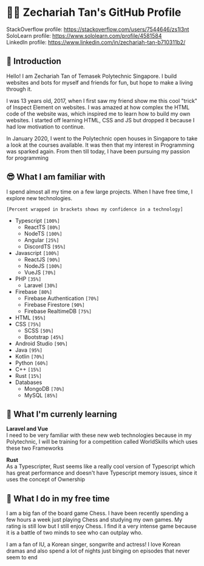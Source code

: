 # 👨‍💻 Zechariah Tan's GitHub Profile
StackOverflow profile: https://stackoverflow.com/users/7544646/zs1l3nt<br>
SoloLearn profile: https://www.sololearn.com/profile/4581584<br>
LinkedIn profile: https://www.linkedin.com/in/zechariah-tan-b710311b2/

## 👋 Introduction
Hello! I am Zechariah Tan of Temasek Polytechnic Singapore. I build websites and bots for myself and friends for fun, but hope to make a living through it.

I was 13 years old, 2017, when I first saw my friend show me this cool "trick" of Inspect Element on websites. I was amazed at how complex the HTML code of the website was, which inspired me to learn how to build my own websites. I started off learning HTML, CSS and JS but dropped it because I had low motivation to continue. 

In January 2020, I went to the Polytechnic open houses in Singapore to take a look at the courses available. It was then that my interest in Programming was sparked again. From then till today, I have been pursuing my passion for programming

## 😎 What I am familiar with
I spend almost all my time on a few large projects. When I have free time, I explore new technologies.

`[Percent wrapped in brackets shows my confidence in a technology]`

- Typescript `[100%]`
    - ReactTS `[80%]`
    - NodeTS `[100%]`
    - Angular `[25%]`
    - DiscordTS `[95%]`
- Javascript `[100%]`
    - ReactJS `[90%]`
    - NodeJS `[100%]`
    - VueJS `[70%]`
- PHP `[35%]`
    - Laravel `[30%]`
- Firebase `[80%]`
    - Firebase Authentication `[70%]`
    - Firebase Firestore `[90%]`
    - Firebase RealtimeDB `[75%]`
- HTML `[95%]`
- CSS `[75%]`
    - SCSS `[50%]`
    - Bootstrap `[45%]`
- Android Studio `[90%]`
- Java `[95%]`
- Kotlin `[70%]`
- Python `[60%]`
- C++ `[15%]`
- Rust `[15%]`
- Databases
    - MongoDB `[70%]`
    - MySQL `[85%]`

## 🌱 What I'm currenly learning
**Laravel and Vue**<br>
I need to be very familiar with these new web technologies because in my Polytechnic, I will be training for a competition called WorldSkills which uses these two Frameworks

**Rust**<br>
As a Typescripter, Rust seems like a really cool version of Typescript which has great performance and doesn't have Typescript memory issues, since it uses the concept of Ownership

## 🎉 What I do in my free time
I am a big fan of the board game Chess. I have been recently spending a few hours a week just playing Chess and studying my own games. My rating is still low but I still enjoy Chess. I find it a very intense game because it is a battle of two minds to see who can outplay who.

I am a fan of IU, a Korean singer, songwrite and actress! I love Korean dramas and also spend a lot of nights just binging on episodes that never seem to end
